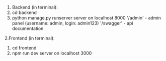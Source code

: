 1. Backend (in terminal):
  1. cd backend
  2. python manage.py runserver
     server on localhost 8000
     '/admin' - admin panel (username: admin, login: admin123)
     '/swagger' - api documentation

2.Frontend (in terminal):
  1. cd frontend
  2. npm run dev
     server on localhost 3000
